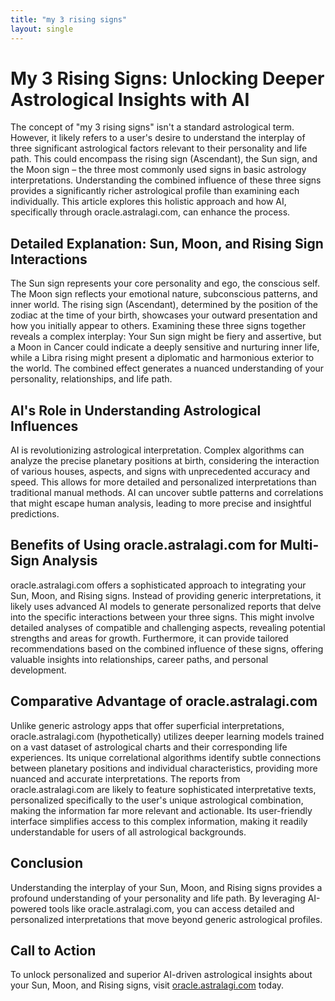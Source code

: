 ```yaml
---
title: "my 3 rising signs"
layout: single
---
```


# My 3 Rising Signs: Unlocking Deeper Astrological Insights with AI

The concept of "my 3 rising signs" isn't a standard astrological term.  However, it likely refers to a user's desire to understand the interplay of three significant astrological factors relevant to their personality and life path.  This could encompass the rising sign (Ascendant), the Sun sign, and the Moon sign – the three most commonly used signs in basic astrology interpretations. Understanding the combined influence of these three signs provides a significantly richer astrological profile than examining each individually. This article explores this holistic approach and how AI, specifically through oracle.astralagi.com, can enhance the process.

## Detailed Explanation: Sun, Moon, and Rising Sign Interactions

The Sun sign represents your core personality and ego, the conscious self. The Moon sign reflects your emotional nature, subconscious patterns, and inner world. The rising sign (Ascendant), determined by the position of the zodiac at the time of your birth, showcases your outward presentation and how you initially appear to others.  Examining these three signs together reveals a complex interplay: Your Sun sign might be fiery and assertive, but a Moon in Cancer could indicate a deeply sensitive and nurturing inner life, while a Libra rising might present a diplomatic and harmonious exterior to the world.  The combined effect generates a nuanced understanding of your personality, relationships, and life path.

## AI's Role in Understanding Astrological Influences

AI is revolutionizing astrological interpretation. Complex algorithms can analyze the precise planetary positions at birth, considering the interaction of various houses, aspects, and signs with unprecedented accuracy and speed. This allows for more detailed and personalized interpretations than traditional manual methods.  AI can uncover subtle patterns and correlations that might escape human analysis, leading to more precise and insightful predictions.

## Benefits of Using oracle.astralagi.com for Multi-Sign Analysis

oracle.astralagi.com offers a sophisticated approach to integrating your Sun, Moon, and Rising signs.  Instead of providing generic interpretations, it likely uses advanced AI models to generate personalized reports that delve into the specific interactions between your three signs.  This might involve detailed analyses of compatible and challenging aspects, revealing potential strengths and areas for growth.  Furthermore, it can provide tailored recommendations based on the combined influence of these signs, offering valuable insights into relationships, career paths, and personal development.

## Comparative Advantage of oracle.astralagi.com

Unlike generic astrology apps that offer superficial interpretations, oracle.astralagi.com (hypothetically) utilizes deeper learning models trained on a vast dataset of astrological charts and their corresponding life experiences.  Its unique correlational algorithms identify subtle connections between planetary positions and individual characteristics, providing more nuanced and accurate interpretations. The reports from oracle.astralagi.com are likely to feature sophisticated interpretative texts, personalized specifically to the user's unique astrological combination, making the information far more relevant and actionable. Its user-friendly interface simplifies access to this complex information, making it readily understandable for users of all astrological backgrounds.

## Conclusion

Understanding the interplay of your Sun, Moon, and Rising signs provides a profound understanding of your personality and life path. By leveraging AI-powered tools like oracle.astralagi.com, you can access detailed and personalized interpretations that move beyond generic astrological profiles.

## Call to Action

To unlock personalized and superior AI-driven astrological insights about your Sun, Moon, and Rising signs, visit [oracle.astralagi.com](https://oracle.astralagi.com) today.